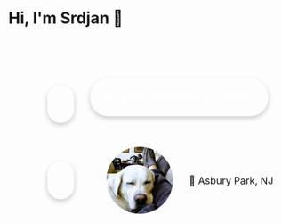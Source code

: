 # Hi, I'm Srdjan 👋

<div class="profile-container">
  <div class="profile-card">
    <div class="profile-header">
        <p><a href="https://srdjan.github.io/" target="_blank" rel="noopener" class="profile-link">
        <p class="section-title">🔗 Lets Connect ⊣˚∆˚⊢</p>
        </a>
        </p>
      <div class="profile-avatar">
        <div class="avatar-circle">
          <img src="assets/images/avatar.jpg" alt="Srdjan Strbanovic" class="avatar-image" />
        </div>
        <div class="avatar-glow"></div>
      </div>
      <div class="profile-title">
        <p class="profile-location">📍 Asbury Park, NJ</p>
      </div>
    </div>
  </div>
</div>

<style>
/* Profile Card Container */
.profile-container {
  display: flex;
  justify-content: center;
  align-items: center;
  width: 100%;
  max-width: 900px;
  margin: 0 auto;
  padding: clamp(1rem, 4vw, 2rem);
  animation: slideInUp 0.8s cubic-bezier(0.34, 1.56, 0.64, 1) forwards;
}

.profile-card {
  background: linear-gradient(135deg,
    color-mix(in srgb, var(--primary) 8%, var(--bg)),
    color-mix(in srgb, var(--secondary) 5%, var(--bg))
  );
  backdrop-filter: blur(20px) saturate(180%);
  border: 2px solid color-mix(in srgb, var(--primary) 30%, transparent);
  border-radius: 1.5rem;
  padding: clamp(1rem, 4vw, 2.5rem);
  box-shadow:
    0 20px 60px color-mix(in srgb, black 40%, transparent),
    0 0 0 1px color-mix(in srgb, var(--primary) 20%, transparent) inset,
    0 0 40px color-mix(in srgb, var(--primary) 10%, transparent);
  width: 100%;
  position: relative;
  overflow: hidden;
}

.profile-card::before {
  content: '';
  position: absolute;
  top: 0;
  left: -100%;
  width: 100%;
  height: 100%;
  background: linear-gradient(90deg,
    transparent,
    color-mix(in srgb, var(--primary) 10%, transparent),
    transparent
  );
  animation: shimmer 3s ease-in-out 0.5s 1;
}

/* Profile Header */
.profile-header {
  display: flex;
  align-items: center;
  gap: clamp(1rem, 3vw, 2rem);
  margin-bottom: 2rem;
  flex-wrap: wrap; /* allow full-row items like .profile-links */
}


/* Center and place the header-level profile-links as a full row */
.profile-header .profile-links {
  order: 3;               /* render after avatar/title within header */
  flex: 0 0 100%;         /* take full row width */
  width: 100%;
  display: flex;
  justify-content: center;
  margin: 0.5rem 0 0.75rem;
}
.profile-header .profile-links .section-title { margin: 0; }

.profile-avatar {
  position: relative;
  flex-shrink: 0;
}

.avatar-circle {
  width: clamp(80px, 18vw, 120px);
  height: clamp(80px, 18vw, 120px);
  border-radius: 50%;
  background: linear-gradient(135deg, var(--primary), var(--secondary));
  display: flex;
  align-items: center;
  justify-content: center;
  position: relative;
  z-index: 2;
  animation: floatIn 1s ease-out 0.3s backwards;
  box-shadow: 0 10px 30px color-mix(in srgb, var(--primary) 50%, transparent);
  overflow: hidden;
  border: 3px solid color-mix(in srgb, var(--primary) 60%, transparent);
}

.avatar-image {
  width: 100%;
  height: 100%;
  object-fit: cover;
  display: block;
}

.avatar-initials {
  font-size: 3rem;
  font-weight: 900;
  color: white;
  text-shadow: 0 2px 10px rgba(0, 0, 0, 0.3);
}

.avatar-glow {
  position: absolute;
  inset: -4px;
  border-radius: 50%;
  background: conic-gradient(
    from 0deg,
    var(--primary),
    var(--secondary),
    var(--warning),
    var(--primary)
  );
  z-index: 1;
  animation: rotate 4s linear 1;
  opacity: 0;
  animation-fill-mode: forwards;
}

.profile-title {
  flex: 1;
  animation: slideInRight 0.8s ease-out 0.5s backwards;
}

.profile-name {
  font-size: 2.5rem;
  font-weight: 800;
  color: var(--text);
  margin: 0 0 0.5rem 0;
  text-shadow: 0 2px 10px color-mix(in srgb, var(--primary) 30%, transparent);
}

.profile-tagline {
  font-size: 1.3rem;
  color: var(--primary);
  margin: 0.5rem 0;
  font-weight: 600;
}

.profile-location {
  font-size: 1.1rem;
  color: var(--text-dim);
  margin: 0.5rem 0;
}

/* Divider */
.profile-divider {
  height: 2px;
  background: linear-gradient(90deg,
    transparent,
    color-mix(in srgb, var(--primary) 40%, transparent),
    color-mix(in srgb, var(--secondary) 40%, transparent),
    transparent
  );
  margin: 2rem 0;
  animation: expandWidth 0.8s ease-out 0.8s backwards;
}

/* Experience Section */
.profile-experience {
  margin-bottom: 2rem;
  animation: fadeInUp 0.8s ease-out 1s backwards;
}

.section-title {
  font-size: 1.3rem;
  font-weight: 700;
  color: var(--secondary);
  margin: 0 0 1.5rem 0;
  text-transform: uppercase;
  letter-spacing: 0.05em;
  text-align: center;
}

.experience-grid {
  display: grid;
  grid-template-columns: repeat(auto-fit, minmax(200px, 1fr));
  gap: 1rem;
}

.experience-item {
  display: flex;
  align-items: center;
  gap: 1rem;
  padding: 1rem;
  background: color-mix(in srgb, var(--bg) 50%, transparent);
  border: 1px solid color-mix(in srgb, var(--primary) 20%, transparent);
  border-radius: 0.75rem;
  transition: all 0.3s ease;
}

.experience-item:hover {
  transform: translateY(-4px);
  border-color: var(--primary);
  box-shadow: 0 8px 20px color-mix(in srgb, var(--primary) 30%, transparent);
  background: color-mix(in srgb, var(--primary) 10%, transparent);
}

.company-icon {
  font-size: 2rem;
  flex-shrink: 0;
}

.company-details {
  display: flex;
  flex-direction: column;
  gap: 0.25rem;
}

.company-details strong {
  color: var(--text);
  font-size: 1rem;
  font-weight: 600;
}

.company-name {
  color: var(--text-dim);
  font-size: 0.9rem;
}

/* Links Section */
.profile-links {
  animation: fadeInUp 0.8s ease-out 1.2s backwards;
}

.links-grid {
  display: flex;
  flex-wrap: wrap;
  gap: clamp(.5rem, 2.5vw, 1rem);
  justify-content: center;
}

.profile-link {
  display: flex;
  align-items: center;
  gap: 0.5rem;
  padding: 0.75rem 1.5rem;
  background: color-mix(in srgb, var(--bg) 50%, transparent);
  border: 2px solid color-mix(in srgb, var(--primary) 30%, transparent);
  border-radius: 2rem;
  color: white;
  text-decoration: none;
  font-weight: 600;
  transition: all 0.3s cubic-bezier(0.34, 1.56, 0.64, 1);
  box-shadow: 0 4px 10px color-mix(in srgb, black 20%, transparent);
}

.profile-link:hover {
  transform: translateY(-4px) scale(1.05);
  border-color: var(--primary);
  background: linear-gradient(135deg, var(--primary), var(--secondary));
  box-shadow: 0 8px 25px color-mix(in srgb, var(--primary) 40%, transparent);
  color: white;
}


.profile-link:focus-visible {
  outline: 3px solid var(--secondary);
  outline-offset: 3px;
}

/* Ensure comfortable touch target */
.profile-link { min-height: 44px; }

@media (max-width: 480px) {
  .profile-header { gap: 1rem; }
}

.link-icon {
  width: 1.3rem;
  height: 1.3rem;
  flex-shrink: 0;
  transition: transform 0.3s ease;
}

.link-text {
  font-size: 1rem;
}

/* Animations */
@keyframes slideInUp {
  from {
    opacity: 0;
    transform: translateY(60px);
  }
  to {
    opacity: 1;
    transform: translateY(0);
  }
}

@keyframes slideInRight {
  from {
    opacity: 0;
    transform: translateX(-40px);
  }
  to {
    opacity: 1;
    transform: translateX(0);
  }
}

@keyframes floatIn {
  from {
    opacity: 0;
    transform: translateY(-30px) scale(0.8);
  }
  to {
    opacity: 1;
    transform: translateY(0) scale(1);
  }
}

@keyframes expandWidth {
  from {
    transform: scaleX(0);
  }
  to {
    transform: scaleX(1);
  }
}

@keyframes fadeInUp {
  from {
    opacity: 0;
    transform: translateY(20px);
  }
  to {
    opacity: 1;
    transform: translateY(0);
  }
}

@keyframes shimmer {
  to {
    left: 100%;
  }
}

@keyframes rotate {
  from {
    opacity: 0;
    transform: rotate(0deg);
  }
  50% {
    opacity: 0.3;
  }
  to {
    opacity: 0;
    transform: rotate(360deg);
  }
}

/* Responsive */
@media (max-width: 768px) {
  .profile-header {
    flex-direction: column;
    text-align: center;
  }

  .profile-name {
    font-size: 2rem;
  }

  .experience-grid {
    grid-template-columns: 1fr;
  }
}

/* Respect reduced motion preference */
@media (prefers-reduced-motion: reduce) {
  .profile-container,
  .profile-title,
  .avatar-circle,
  .avatar-glow,
  .profile-divider,
  .profile-experience,
  .profile-links {
    animation: none !important;
  }

  .profile-card::before {
    animation: none !important;
  }
}
</style>

<!-- NOTES: Quick intro; credibility then move on -->

